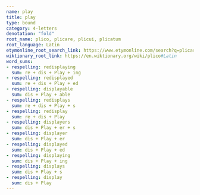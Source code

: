 ```yaml
---
name: play
title: play
type: bound
category: 4-letters
denotation: "fold"
root_name: plico, plicare, plicui, plicatum
root_language: Latin
etymonline_root_search_link: https://www.etymonline.com/search?q=plicare
wiktionary_root_link: https://en.wiktionary.org/wiki/plico#Latin
word_sums:
- respelling: redisplaying
  sum: re + dis + Play + ing
- respelling: redisplayed
  sum: re + dis + Play + ed
- respelling: displayable
  sum: dis + Play + able
- respelling: redisplays
  sum: re + dis + Play + s
- respelling: redisplay
  sum: re + dis + Play
- respelling: displayers
  sum: dis + Play + er + s
- respelling: displayer
  sum: dis + Play + er
- respelling: displayed
  sum: dis + Play + ed
- respelling: displaying
  sum: dis + Play + ing
- respelling: displays
  sum: dis + Play + s
- respelling: display
  sum: dis + Play
---
```

